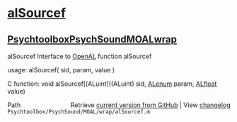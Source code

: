 # [alSourcef](alSourcef)
## [Psychtoolbox](Psychtoolbox)[PsychSound](PsychSound)[MOAL](MOAL)[wrap](wrap)

alSourcef  Interface to [OpenAL](OpenAL) function alSourcef  
  
usage:  alSourcef( sid, param, value )  
  
C function:  void alSourcef[(ALuint]((ALuint) sid, [ALenum](ALenum) param, [ALfloat](ALfloat) value)  




<div class="code_header" style="text-align:right;">
  <span style="float:left;">Path&nbsp;&nbsp;</span> <span class="counter">Retrieve <a href=
  "https://raw.github.com/Psychtoolbox-3/Psychtoolbox-3/beta/Psychtoolbox/PsychSound/MOAL/wrap/alSourcef.m">current version from GitHub</a> | View <a href=
  "https://github.com/Psychtoolbox-3/Psychtoolbox-3/commits/beta/Psychtoolbox/PsychSound/MOAL/wrap/alSourcef.m">changelog</a></span>
</div>
<div class="code">
  <code>Psychtoolbox/PsychSound/MOAL/wrap/alSourcef.m</code>
</div>

